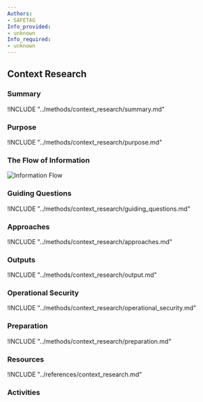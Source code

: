 ```yaml
---
Authors:
- SAFETAG
Info_provided:
- unknown
Info_required:
- unknown
---
```


## Context Research

### Summary
!INCLUDE "../methods/context_research/summary.md"

### Purpose
!INCLUDE "../methods/context_research/purpose.md"

### The Flow of Information
![ Information Flow](images/info_flows/context_research.svg)

### Guiding Questions
!INCLUDE "../methods/context_research/guiding_questions.md"

### Approaches
!INCLUDE "../methods/context_research/approaches.md"

### Outputs
!INCLUDE "../methods/context_research/output.md"

### Operational Security
!INCLUDE "../methods/context_research/operational_security.md"

### Preparation
!INCLUDE "../methods/context_research/preparation.md"




### Resources

<div class="greybox">
!INCLUDE "../references/context_research.md"
</div>

### Activities